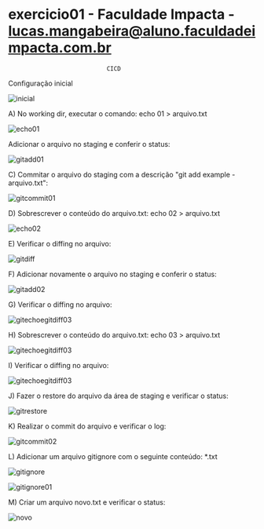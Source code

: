 # exercicio01 - Faculdade Impacta - lucas.mangabeira@aluno.faculdadeimpacta.com.br
                                
                                CICD


Configuração inicial

![inicial](https://github.com/user-attachments/assets/019d34e6-bf1a-4952-aed7-7dbbc0dca2ac)


A) No working dir, executar o comando: echo 01 > arquivo.txt

![echo01](https://github.com/user-attachments/assets/f38ad7e3-cede-475c-ae5d-a43b7af32f98)


 Adicionar o arquivo no staging e conferir o status:

 ![gitadd01](https://github.com/user-attachments/assets/6e9a4dd8-86bf-4247-ad52-32ca77d12a4d)


C) Commitar o arquivo do staging com a descrição "git add example - arquivo.txt":

![gitcommit01](https://github.com/user-attachments/assets/9e383e69-92ed-4caf-8623-ab8fb9c9b451)


D) Sobrescrever o conteúdo do arquivo.txt: echo 02 > arquivo.txt

![echo02](https://github.com/user-attachments/assets/77722207-3199-4711-a5f2-bda6464ccf98)


E) Verificar o diffing no arquivo:

![gitdiff](https://github.com/user-attachments/assets/2b3610fd-9f98-4c26-b501-59f07a3bb6f8)


F) Adicionar novamente o arquivo no staging e conferir o status:

![gitadd02](https://github.com/user-attachments/assets/47efa130-7394-4a89-af63-1608846901a9)


G) Verificar o diffing no arquivo:

![gitechoegitdiff03](https://github.com/user-attachments/assets/c1d273c3-da68-4d51-ae55-40d4ea17f96e)


H) Sobrescrever o conteúdo do arquivo.txt: echo 03 > arquivo.txt

![gitechoegitdiff03](https://github.com/user-attachments/assets/3aa0d72f-dbcd-423f-afa1-832bb028d205)


I) Verificar o diffing no arquivo:

![gitechoegitdiff03](https://github.com/user-attachments/assets/219f85e2-11cb-4a6d-b4f5-ec05226007f3)


J) Fazer o restore do arquivo da área de staging e verificar o status:

![gitrestore](https://github.com/user-attachments/assets/b120b517-f7a0-4a1a-becb-665885d18886)


K) Realizar o commit do arquivo e verificar o log:

![gitcommit02](https://github.com/user-attachments/assets/44ef0b84-37b2-464e-806e-11c45f8f00fe)


L) Adicionar um arquivo gitignore com o seguinte conteúdo: *.txt

![gitignore](https://github.com/user-attachments/assets/227092ee-541c-4813-a5e4-58935af4d75c)

![gitignore01](https://github.com/user-attachments/assets/5de9e427-33fd-43ef-b8ea-55e73a6141e1)


M) Criar um arquivo novo.txt e verificar o status:

![novo](https://github.com/user-attachments/assets/2a88de6a-88f7-4b37-983b-235461002a77)
